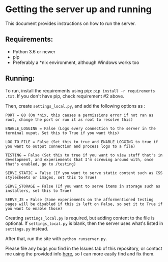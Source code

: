 # Getting the server up and running
This document provides instructions on how to run the server.

## Requirements:
- Python 3.6 or newer
- pip
- Preferably a *nix environment, although Windows works too

## Running:
To run, install the requirements using pip: `pip install -r requirements .txt`. If you don't have pip, check requirement #2 above.

Then, create `settings_local.py`, and add the following options as :

 ```
PORT = 80 (On *nix, this causes a permissions error if not ran as root, change the port or run it as root to resolve this)

ENABLE_LOGGING = False (Logs every connection to the server in the terminal ouput. Set this to True if you want this)

LOG_TO_FILE = False (Set this to true and ENABLE_LOGGING to true if you want to output connection and process logs to a file)

TESTING = False (Set this to true if you want to view stuff that's in development, and experiements that I'm screwing around with, once that's enabled, go to /testing)

SERVE_STATIC = False (If you want to serve static content such as CSS stylesheets or images, set this to True)

SERVE_STORAGE = False (If you want to serve items in storage such as installers, set this to True)

SERVE_JS = False (Some experiements on the afformentioned testing pages will be disabled if this is left on False, so set it to True if you want to enable those)

```

Creating `settings_local.py` is required, but adding content to the file is optional. If `settings_local.py` is blank, then the server uses what's listed in `settings.py` instead.

After that, run the site with `python runserver.py`.

Please file any bugs you find in the Issues tab of this repository,  or contact me using the provided info [here](https://hiden.pw/about/contact), so I can more easily find and fix them.
